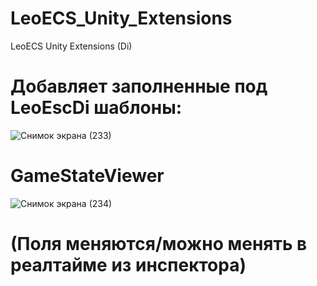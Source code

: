 # LeoECS_Unity_Extensions
LeoECS Unity Extensions (Di)

# Добавляет заполненные под LeoEscDi шаблоны:
![Снимок экрана (233)](https://user-images.githubusercontent.com/60045146/204161649-782f911f-9b00-4ebd-8183-41a431a4ed1e.png)
# GameStateViewer

![Снимок экрана (234)](https://user-images.githubusercontent.com/60045146/204161686-37f5f8d4-4b30-47da-a1a6-4ab6856df252.png)
# (Поля меняются/можно менять в реалтайме из инспектора)
